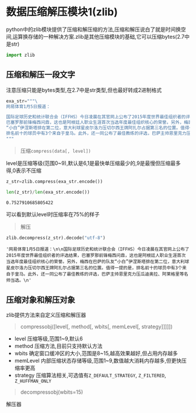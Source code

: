 
# 数据压缩解压模块1(zlib)

python中的zlib模块提供了压缩和解压缩的方法,压缩和解压说白了就是时间换空间,运算换存储的一种解决方案.zlib是其他压缩模块的基础,它可以压缩bytes(2.7中是str)


```python
import zlib
```

## 压缩和解压一段文字

注意压缩只能是bytes类型,在2.7中是str类型,但也最好转成2进制格式


```python
exa_str="""\
网易体育1月5日报道：

国际足球历史和统计联合会（IFFHS）今日凌晨在其官网上公布了2015年度世界最佳组织者的评选结果，\
巴塞罗那前锋梅西问鼎，这也是阿根廷人职业生涯首次当选年度最佳组织核心的荣誉。另外，梅西在巴萨的队友\
“小白”伊涅斯塔排在第二位，意大利球星皮尔洛力压切尔西王牌阿扎尔占据第三名的位置。值得一提的是，\
排名前十的球员中有3个来自于皇马。此外，还一同公布了最佳教练的评选，巴萨主帅恩里克力压瓜迪奥拉、阿莱格里等名帅当选。
"""
```

> 压缩`compress(data[, level])`

level是压缩等级(范围0~9),默认是6,1是最快单压缩最少的,9是最慢但压缩最多得,0表示不压缩


```python
z_str=zlib.compress(exa_str.encode())
```


```python
len(z_str)/len(exa_str.encode())
```




    0.7527910685805422



可以看到默认level时压缩率在75%的样子

> 解压


```python
zlib.decompress(z_str).decode("utf-8")
```




    '网易体育1月5日报道：\n\n国际足球历史和统计联合会（IFFHS）今日凌晨在其官网上公布了2015年度世界最佳组织者的评选结果，巴塞罗那前锋梅西问鼎，这也是阿根廷人职业生涯首次当选年度最佳组织核心的荣誉。另外，梅西在巴萨的队友“小白”伊涅斯塔排在第二位，意大利球星皮尔洛力压切尔西王牌阿扎尔占据第三名的位置。值得一提的是，排名前十的球员中有3个来自于皇马。此外，还一同公布了最佳教练的评选，巴萨主帅恩里克力压瓜迪奥拉、阿莱格里等名帅当选。\n'



## 压缩对象和解压对象

zlib提供方法来自定义压缩和解压器
 

> compressobj([level[, method[, wbits[, memLevel[, strategy]]]]])

+ level 压缩等级,范围1~9,默认6
+ method 压缩方法,目前只支持默认方法
+ wbits  确定窗口缓冲区的大小,范围是8~15,越高效果越好,但占用内存越多
+ memLevel 内部压缩状态存储等级,范围1~9,数值越大消耗内存越多,但更快压缩率更高
+ strategy 压缩算法相关,可选值有`Z_DEFAULT_STRATEGY`, `Z_FILTERED`,` Z_HUFFMAN_ONLY`

> decompressobj(wbits=15)

解压器
